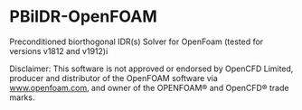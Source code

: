 # PBiIDR-OpenFOAM
Preconditioned biorthogonal IDR(s) Solver for OpenFoam (tested for versions v1812 and v1912)i



Disclaimer:
This software is not approved or endorsed by OpenCFD Limited, producer and distributor of the OpenFOAM software via www.openfoam.com, and owner of the OPENFOAM® and OpenCFD® trade marks.
